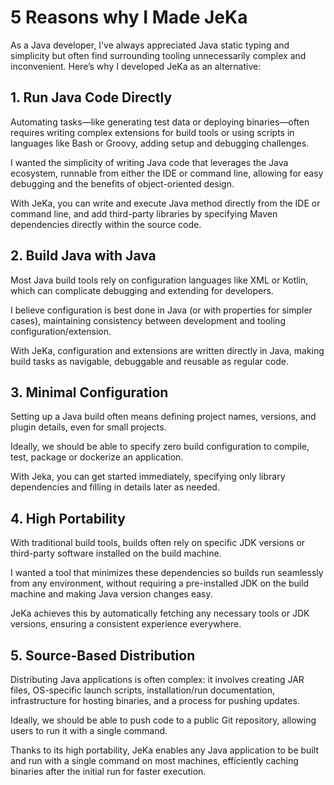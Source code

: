 # 5 Reasons why I Made JeKa

As a Java developer, I've always appreciated Java static typing and simplicity 
but often find surrounding tooling unnecessarily complex and inconvenient. Here’s why I developed JeKa as an alternative:

## 1. Run Java Code Directly

Automating tasks—like generating test data or deploying binaries—often requires writing complex extensions for build tools or using scripts in languages like Bash or Groovy, adding setup and debugging challenges.

I wanted the simplicity of writing Java code that leverages the Java ecosystem, runnable from either the IDE or command line, allowing for easy debugging and the benefits of object-oriented design.

With JeKa, you can write and execute Java method directly from the IDE or command line, and add third-party libraries by specifying Maven dependencies directly within the source code.

## 2. Build Java with Java

Most Java build tools rely on configuration languages like XML or Kotlin, which can complicate debugging and extending for developers.

I believe configuration is best done in Java (or with properties for simpler cases), maintaining consistency 
between development and tooling configuration/extension.

With JeKa, configuration and extensions are written directly in Java, making build tasks as navigable, 
debuggable and reusable as regular code.

## 3. Minimal Configuration

Setting up a Java build often means defining project names, versions, and plugin details, even for small projects.

Ideally, we should be able to specify zero build configuration to compile, test, package or dockerize an application.

With Jeka, you can get started immediately, specifying only library dependencies and filling in details later as needed.

## 4. High Portability

With traditional build tools, builds often rely on specific JDK versions or third-party software installed on the build machine.

I wanted a tool that minimizes these dependencies so builds run seamlessly from any environment, without requiring a pre-installed JDK on the build machine and making Java version changes easy.

JeKa achieves this by automatically fetching any necessary tools or JDK versions, ensuring a consistent experience everywhere.


## 5. Source-Based Distribution

Distributing Java applications is often complex: it involves creating JAR files, OS-specific launch scripts, installation/run documentation, infrastructure for hosting binaries, and a process for pushing updates.

Ideally, we should be able to push code to a public Git repository, allowing users to run it with a single command.

Thanks to its high portability, JeKa enables any Java application to be built and run with a single command on most machines, efficiently caching binaries after the initial run for faster execution.


